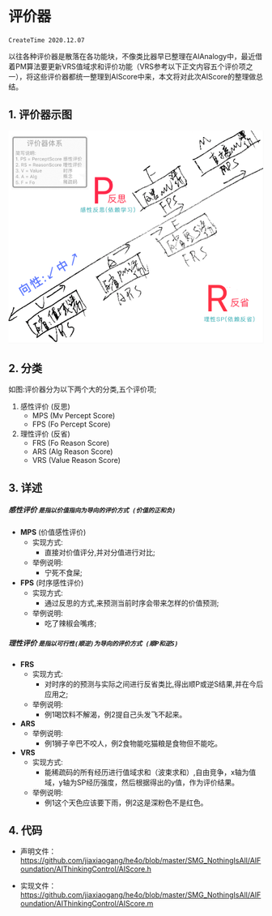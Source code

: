 # 评价器
`CreateTime 2020.12.07`

以往各种评价器是散落在各功能块，不像类比器早已整理在AIAnalogy中，最近借着PM算法要更新VRS值域求和评价功能（VRS参考以下正文内容五个评价项之一），将这些评价器都统一整理到AIScore中来，本文将对此次AIScore的整理做总结。

## 1. 评价器示图

![](../手写笔记/assets/401_评价器体系修正图.png)

## 2. 分类
如图:评价器分为以下两个大的分类,五个评价项;
1. 感性评价 (反思)
   - MPS (Mv Percept Score)
   - FPS (Fo Percept Score)
2. 理性评价 (反省)
   - FRS (Fo Reason Score)
   - ARS (Alg Reason Score)
   - VRS (Value Reason Score)

## 3. 详述

##### 感性评价 `是指以价值指向为导向的评价方式 (价值的正和负)`
* **MPS** (价值感性评价)
  - 实现方式:
    - 直接对价值评分,并对分值进行对比;
  - 举例说明:
    - 宁死不食屎;
* **FPS** (时序感性评价)
  - 实现方式:
    - 通过反思的方式,来预测当前时序会带来怎样的价值预测;
  - 举例说明:
    - 吃了辣椒会嘴疼;

##### 理性评价 `是指以可行性(顺逆)为导向的评价方式 (顺P和逆S)`

* **FRS**
  - 实现方式:
    - 对时序的的预测与实际之间进行反省类比,得出顺P或逆S结果,并在今后应用之;
  - 举例说明:
    - 例1喝饮料不解渴，例2提自己头发飞不起来。
* **ARS**
  - 举例说明:
    - 例1狮子辛巴不咬人，例2食物能吃猫粮是食物但不能吃。
* **VRS**
  - 实现方式:
    - 能稀疏码的所有经历进行值域求和（波束求和）,自由竞争，x轴为值域，y轴为SP经历强度，然后根据得出的y值，作为评价结果。
  - 举例说明:
    - 例1这个天色应该要下雨，例2这是深粉色不是红色。

## 4. 代码

* 声明文件：https://github.com/jiaxiaogang/he4o/blob/master/SMG_NothingIsAll/AIFoundation/AIThinkingControl/AIScore.h

* 实现文件：https://github.com/jiaxiaogang/he4o/blob/master/SMG_NothingIsAll/AIFoundation/AIThinkingControl/AIScore.m
